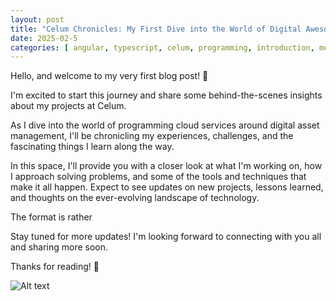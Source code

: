 ```yaml
---
layout: post
title: "Celum Chronicles: My First Dive into the World of Digital AwesoMeness (DAMs)!"
date: 2025-02-5
categories: [ angular, typescript, celum, programming, introduction, me ]
---
```


Hello, and welcome to my very first blog post! 🎉 

I'm excited to start this journey and share some behind-the-scenes insights about my projects at Celum. 

As I dive into the world of programming cloud services around digital asset management, I'll be chronicling my experiences, challenges, and the fascinating things I learn along the way.

In this space, I'll provide you with a closer look at what I'm working on, how I approach solving problems, and some of the tools and techniques that make it
all happen. Expect to see updates on new projects, lessons learned, and thoughts on the ever-evolving landscape of technology.

The format is rather 

Stay tuned for more updates! I'm looking forward to connecting with you all and sharing more soon.

Thanks for reading! 🫶

![Alt text](/assets/2025-01-18-my-work-blog/green-heart.png)
